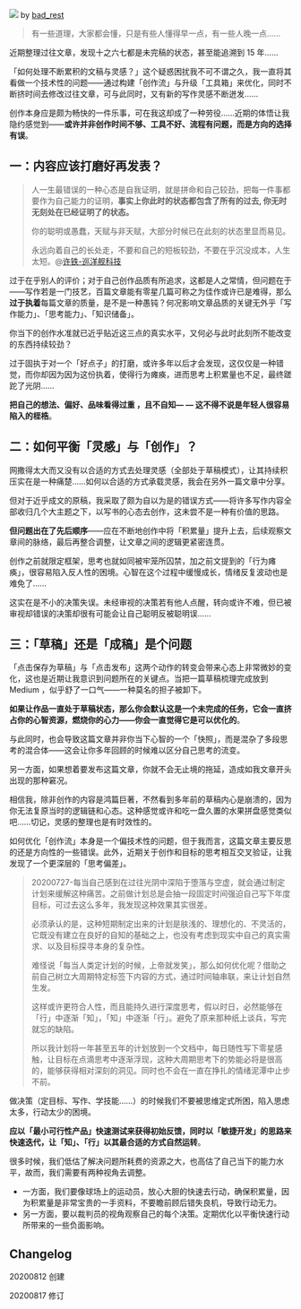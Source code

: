 ![](https://raw.githubusercontent.com/onlinepic/Image-hosting-service/master/img/men%20sit%20in%20bench%20and%20writting%20for%20stimulate%20health%20and%20brain%20design%20se.jpg)
by [bad_rest](https://dribbble.com/naufalabdura)

> 有一些道理，大家都会懂，只是有些人懂得早一点，有一些人晚一点……

近期整理过往文章，发现十之六七都是未完稿的状态，甚至能追溯到 15 年……

「如何处理不断累积的文稿与灵感？」这个疑惑困扰我不可不谓之久，我一直将其看做一个技术性的问题——通过构建「创作流」与升级「工具箱」来优化，同时不断挤时间去修改过往文章，可与此同时，又有新的写作灵感不断迸发……

创作本身应是颇为畅快的一件乐事，可在我这却成了一种劳役……近期的体悟让我隐约感觉到——**或许并非创作时间不够、工具不好、流程有问题，而是方向的选择有误**。

## 一：内容应该打磨好再发表？

> 人一生最错误的一种心态是自我证明，就是拼命和自己较劲，把每一件事都要作为自己能力的证明，**事实上你此时的状态都包含了所有的过去, 你无时无刻处在已经证明了的状态。**
> 
> 你的聪明或愚蠢，天赋与非天赋，大部分时候已在此刻的状态里显而易见。
> 
> 永远向着自己的长处走，不要和自己的短板较劲，不要在乎沉没成本，人生太短。@[许铁-巡洋舰科技](https://www.zhihu.com/people/hun-dun-xun-yang-jian)

过于在乎别人的评价；对于自己创作品质有所追求，这都是人之常情，但问题在于——写作若是一门技艺，百篇文章能有零星几篇可称之为佳作或许已是难得，那么**过于执着**每篇文章的质量，是不是一种愚钝？何况影响文章品质的关键无外乎「写作能力」、「思考能力」、「知识储备」。

你当下的创作水准就已近乎贴近这三点的真实水平，又何必与此时此刻所不能改变的东西持续较劲？

过于固执于对一个「好点子」的打磨，或许多年以后才会发现，这仅仅是一种错觉，而你却因为因为这份执着，使得行为瘫痪，进而思考上积累量也不足，最终蹉跎了光阴……

**把自己的想法、偏好、品味看得过重 ，且不自知— — 这不得不说是年轻人很容易陷入的桎梏**。

## 二：如何平衡「灵感」与「创作」？

网撒得太大而又没有以合适的方式去处理灵感（全部处于草稿模式），让其持续积压实在是一种痛楚……如何以合适的方式承载灵感，我会在另外一篇文章中分享。

但对于近乎成文的原稿，我采取了颇为自以为是的错误方式——将许多写作内容全部收归几个大主题之下，以写书的心态去创作，这未尝不是一种有价值的思路。

**但问题出在了先后顺序**——应在不断地创作中将「积累量」提升上去，后续观察文章间的脉络，最后再整合调整，让文章之间的逻辑更紧密连贯。

创作之前就限定框架，思考也就如同被牢笼所囚禁，加之前文提到的「行为瘫痪」，很容易陷入反人性的困境。心智在这个过程中缓慢成长，情绪反复波动也是难免了……

这实在是不小的决策失误。未经审视的决策若有他人点醒，转向或许不难，但已被审视却错误的决策却很有可能会让自己聪明反被聪明误……

## 三：「草稿」还是「成稿」是个问题

「点击保存为草稿」与「点击发布」这两个动作的转变会带来心态上非常微妙的变化，这也是近期让我意识到问题所在的关键点。当把一篇草稿梳理完成放到 Medium ，似乎舒了一口气——一种莫名的担子被卸下。

**如果让作品一直处于草稿状态，那么你会默认这是一个未完成的任务，它会一直挤占你的心智资源，燃烧你的心力——你会一直觉得它是可以优化的**。

与此同时，也会导致这篇文章并非你当下心智的一个「快照」，而是混杂了多段思考的混合体——这会让你多年回顾的时候难以区分自己思考的流变。

另一方面，如果想着要发布这篇文章，你就不会无止境的拖延，造成如我文章开头出现的那种窘况。

相信我，除非创作的内容是鸿篇巨著，不然看到多年前的草稿内心是崩溃的，因为你无法复原当时的逻辑链和心态。这种感觉或许和吃一盘久置的水果拼盘感觉类似吧……切记，灵感的整理也是有时效性的。

如何优化「创作流」本身是一个偏技术性的问题，但于我而言，这篇文章主要反思的还是方向性的一些错误。此外，近期关于创作和目标的思考相互交叉验证，让我发现了一个更深层的「思考偏差」。

> 20200727-每当自己感到在过往光阴中深陷于堕落与空虚，就会通过制定计划来缓解这种痛苦。之前做计划总是会抽一段固定时间强迫自己写下年度目标，可过去这么多年，我发现这种效果其实很差。
> 
> 必须承认的是，这种短期制定出来的计划是肤浅的、理想化的、不灵活的，它既没有建立在良好的自知的基础之上，也没有考虑到现实中自己的真实需求、以及目标探寻本身的复杂性。
> 
> 难怪说「每当人类定计划的时候，上帝就发笑」，那么如何优化呢？借助之前自己树立大周期特定标签下内容的方式，通过时间轴串联，来让计划自然生发。
> 
> 这样或许更符合人性，而且能持久进行深度思考，假以时日，必然能够在「行」中逐渐「知」，「知」中逐渐「行」。避免了原来那种纸上谈兵，写完就忘的缺陷。
> 
> 所以我计划将一年甚至五年的计划放到一个文档中，每日随性写下零星感触，让目标在点滴思考中逐渐浮现，这种大周期思考下的势能必将是很高的，能够获得相对深刻的洞见。同时也不会在一直在挣扎的情绪泥潭中止步不前。

做决策（定目标、写作、学技能……）的时候我们不要被思维定式所困，陷入思虑太多，行动太少的困境。

**应以「最小可行性产品」快速测试来获得初始反馈，同时以「敏捷开发」的思路来快速迭代，让「知」、「行」以其最合适的方式自然运转**。

很多时候，我们低估了解决问题所耗费的资源之大，也高估了自己当下的能力水平，故而，我们需要有两种视角去调整。

- 一方面，我们要像球场上的运动员，放心大胆的快速去行动，确保积累量，因为积累量是非常宝贵的一手资料，不要瞻前顾后错失良机，导致行动无力。
- 另一方面，要以裁判员的视角观察自己的每个决策。定期优化以平衡快速行动所带来的一些负面影响。

## Changelog

20200812 创建

20200817 修订
